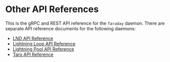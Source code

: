 # Other API References

This is the gRPC and REST API reference for the `faraday` daemon. There are separate API reference documents for the
following daemons:

- [LND API Reference](https://api.lightning.community/)
- [Lightning Loop API Reference](https://lightning.engineering/loopapi/)
- [Lightning Pool API Reference](https://lightning.engineering/poolapi/)
- [Taro API Reference](https://lightning.engineering/taroapi/)

<br/><br/><br/>
